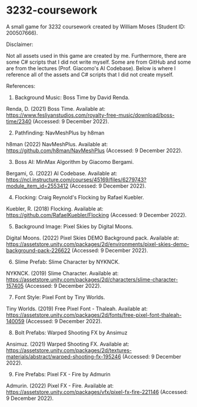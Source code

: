 # 3232-coursework
A small game for 3232 coursework created by William Moses (Student ID: 200507666).

Disclaimer:

Not all assets used in this game are created by me. Furthermore, there are some C# scripts that I did not write myself. Some are
from GitHub and some are from the lectures (Prof. Giacomo's AI Codebase). Below is where I reference all of the assets and C# scripts
that I did not create myself.

References:

1. Background Music: Boss Time by David Renda.

Renda, D. (2021) Boss Time. Available at: https://www.fesliyanstudios.com/royalty-free-music/download/boss-time/2340
(Accessed: 9 December 2022).

2. Pathfinding: NavMeshPlus by h8man

h8man (2022) NavMeshPlus. Available at: https://github.com/h8man/NavMeshPlus (Accessed: 9 December 2022).

3. Boss AI: MinMax Algorithm by Giacomo Bergami.

Bergami, G. (2022) AI Codebase. Available at: https://ncl.instructure.com/courses/45169/files/6279743?module_item_id=2553412
(Accessed: 9 December 2022).

4. Flocking: Craig Reynold's Flocking by Rafael Kuebler.

Kuebler, R. (2018) Flocking. Available at: https://github.com/RafaelKuebler/Flocking
(Accessed: 9 December 2022).

5. Background Image: Pixel Skies by Digital Moons.

Digital Moons. (2022) Pixel Skies DEMO Background pack. 
Available at: https://assetstore.unity.com/packages/2d/environments/pixel-skies-demo-background-pack-226622 (Accessed: 9 December 2022).

6. Slime Prefab: Slime Character by NYKNCK.

NYKNCK. (2019) Slime Character. Available at: https://assetstore.unity.com/packages/2d/characters/slime-character-157405
(Accessed: 9 December 2022).

7. Font Style: Pixel Font by Tiny Worlds.

Tiny Worlds. (2019) Free Pixel Font - Thaleah. Available at: https://assetstore.unity.com/packages/2d/fonts/free-pixel-font-thaleah-140059
(Accessed: 9 December 2022).

8. Bolt Prefabs: Warped Shooting FX by Ansimuz

Ansimuz. (2021) Warped Shooting FX. Available at: https://assetstore.unity.com/packages/2d/textures-materials/abstract/warped-shooting-fx-195246
(Accessed: 9 December 2022).

9. Fire Prefabs: Pixel FX - Fire by Admurin

Admurin. (2022) Pixel FX - Fire. Available at: https://assetstore.unity.com/packages/vfx/pixel-fx-fire-221146
(Accessed: 9 December 2022).

